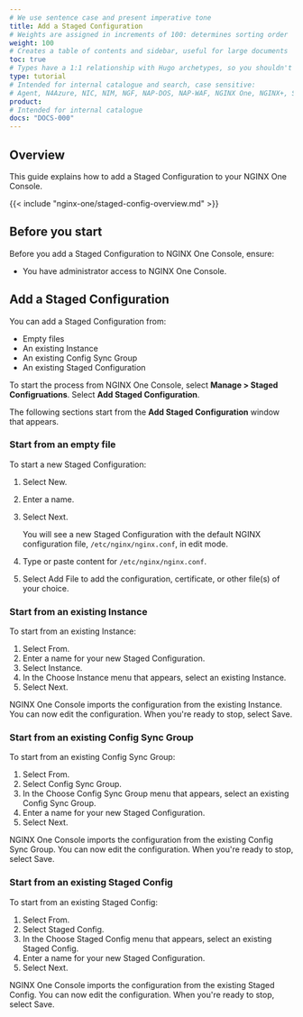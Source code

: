 ```yaml
---
# We use sentence case and present imperative tone
title: Add a Staged Configuration
# Weights are assigned in increments of 100: determines sorting order
weight: 100
# Creates a table of contents and sidebar, useful for large documents
toc: true
# Types have a 1:1 relationship with Hugo archetypes, so you shouldn't need to change this
type: tutorial
# Intended for internal catalogue and search, case sensitive:
# Agent, N4Azure, NIC, NIM, NGF, NAP-DOS, NAP-WAF, NGINX One, NGINX+, Solutions, Unit
product:
# Intended for internal catalogue
docs: "DOCS-000"
---
```


## Overview

This guide explains how to add a Staged Configuration to your NGINX One Console. 

{{< include "nginx-one/staged-config-overview.md" >}}

## Before you start

Before you add a Staged Configuration to NGINX One Console, ensure:

- You have administrator access to NGINX One Console.

## Add a Staged Configuration

You can add a Staged Configuration from:

- Empty files
- An existing Instance
- An existing Config Sync Group
- An existing Staged Configuration

To start the process from NGINX One Console, select **Manage > Staged Configruations**. Select **Add Staged Configuration**.

The following sections start from the **Add Staged Configuration** window that appears.

### Start from an empty file

To start a new Staged Configuration:

1. Select New.
1. Enter a name.
1. Select Next.

   You will see a new Staged Configuration with the default NGINX configuration file, `/etc/nginx/nginx.conf`, in edit mode.
1. Type or paste content for `/etc/nginx/nginx.conf`.
1. Select Add File to add the configuration, certificate, or other file(s) of your choice. 

### Start from an existing Instance

To start from an existing Instance:

1. Select From.
1. Enter a name for your new Staged Configuration.
1. Select Instance.
1. In the Choose Instance menu that appears, select an existing Instance.
1. Select Next. 

NGINX One Console imports the configuration from the existing Instance. You can now edit the configuration. When you're ready to stop, select Save.

### Start from an existing Config Sync Group

To start from an existing Config Sync Group:

1. Select From.
1. Select Config Sync Group.
1. In the Choose Config Sync Group menu that appears, select an existing Config Sync Group.
1. Enter a name for your new Staged Configuration.
1. Select Next. 

NGINX One Console imports the configuration from the existing Config Sync Group. You can now edit the configuration. When you're ready to stop, select Save.

### Start from an existing Staged Config

To start from an existing Staged Config:

1. Select From.
1. Select Staged Config.
1. In the Choose Staged Config menu that appears, select an existing Staged Config.
1. Enter a name for your new Staged Configuration.
1. Select Next. 

NGINX One Console imports the configuration from the existing Staged Config. You can now edit the configuration. When you're ready to stop, select Save.

